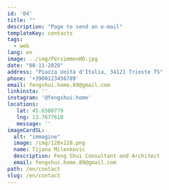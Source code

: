 ```yaml
---
id: '04'
title: ""
description: "Page to send an e-mail"
templateKey: contacts
tags:
  - web
lang: en
image: ../img/PersimmonHD.jpg
date: "08-11-2020"
address: "Piazza Unità d'Italia, 34121 Trieste TS"
phone: '+3900123456789'
email: fengshui.home.89@gmail.com
linkinsta: ''
instagram: '@fengshui.home'
locations:
   lat: 45.6500779
   lng: 13.7677618
   message: ''
imageCardSL:
  alt: "immagine"
  image: /img/128x128.png
  name: Tijana Milenkovic
  description: Feng Shui Consultant and Architect
  email: fengshui.home.89@gmail.com
path: /en/contact
slug: /en/contact
---
```


